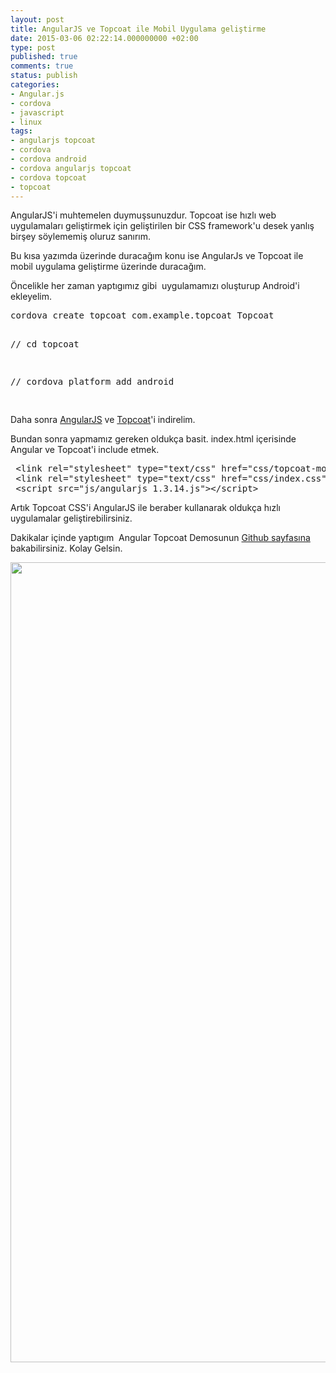 ```yaml
---
layout: post
title: AngularJS ve Topcoat ile Mobil Uygulama geliştirme
date: 2015-03-06 02:22:14.000000000 +02:00
type: post
published: true
comments: true
status: publish
categories:
- Angular.js
- cordova
- javascript
- linux
tags:
- angularjs topcoat
- cordova
- cordova android
- cordova angularjs topcoat
- cordova topcoat
- topcoat
---
```

<p>AngularJS'i muhtemelen duymuşsunuzdur. Topcoat ise hızlı web uygulamaları geliştirmek için geliştirilen bir CSS framework'u desek yanlış birşey söylememiş oluruz sanırım.</p>
<p>Bu kısa yazımda üzerinde duracağım konu ise AngularJs ve Topcoat ile mobil uygulama geliştirme üzerinde duracağım.</p>
<p>Öncelikle her zaman yaptıgımız gibi  uygulamamızı oluşturup Android'i ekleyelim.</p>
<pre class="theme:github lang:default decode:true">cordova create topcoat com.example.topcoat Topcoat

//
cd topcoat

//
cordova platform add android

</pre>
<p>Daha sonra <a href="https://angularjs.org/">AngularJS</a> ve <a href="http://topcoat.io/">Topcoat</a>'i indirelim.</p>
<p>Bundan sonra yapmamız gereken oldukça basit. index.html içerisinde Angular ve Topcoat'i include etmek.</p>
<pre class="theme:github lang:default decode:true"> &lt;link rel="stylesheet" type="text/css" href="css/topcoat-mobile-dark.css" /&gt;
 &lt;link rel="stylesheet" type="text/css" href="css/index.css" /&gt;
 &lt;script src="js/angularjs_1.3.14.js"&gt;&lt;/script&gt;</pre>
<p>Artık Topcoat CSS'i AngularJS ile beraber kullanarak oldukça hızlı uygulamalar geliştirebilirsiniz.</p>
<p>Dakikalar içinde yaptıgım  Angular Topcoat Demosunun <a href="https://github.com/nazrdogan/CordovaAngularTopcoat">Github sayfasına</a> bakabilirsiniz. Kolay Gelsin.</p>
<p><img class="alignnone" src="{{ site.baseurl }}/assets/ss.jpg" alt="" width="800" height="1280" /></p>
<p>&nbsp;</p>
<p>&nbsp;</p>
<p>&nbsp;</p>

